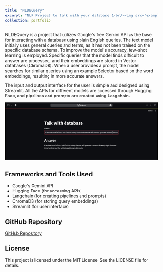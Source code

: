 ```yaml
---
title: "NLDBQuery"
excerpt: "NLP Project to talk with your database 1<br/><img src='example.png'>"
collection: portfolio
---
```


NLDBQuery is a project that utilizes Google's free Gemini API as the base for interacting with a database using plain English queries. The text model initially uses general queries and terms, as it has not been trained on the specific database schema. To improve the model's accuracy, few-shot learning is employed. Specific queries that the model finds difficult to answer are processed, and their embeddings are stored in Vector databases (ChromaDB). When a user provides a prompt, the model searches for similar queries using an example Selector based on the word embeddings, resulting in more accurate answers.

The input and output interface for the user is simple and designed using Streamlit. All the APIs for different models are accessed through Hugging Face, and pipelines and prompts are created using Langchain.

![Example Image](portfolio-1-example.png)

## Frameworks and Tools Used
- Google's Gemini API
- Hugging Face (for accessing APIs)
- Langchain (for creating pipelines and prompts)
- ChromaDB (for storing query embeddings)
- Streamlit (for user interface)

## GitHub Repository
[GitHub Repository](https://github.com/OmSDeshmukh/NLDBQuery)

## License
This project is licensed under the MIT License. See the LICENSE file for details.

